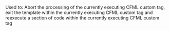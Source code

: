 Used to: Abort the processing of the currently executing CFML custom tag, exit the template
	within the currently executing CFML custom tag and reexecute a section of code within the currently
	executing CFML custom tag